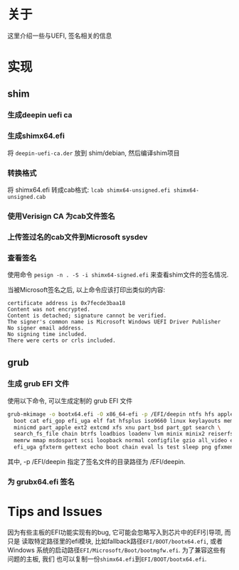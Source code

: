 # 关于
这里介绍一些与UEFI, 签名相关的信息

# 实现


## shim

### 生成deepin uefi ca

### 生成shimx64.efi
将 `deepin-uefi-ca.der` 放到 shim/debian, 然后编译shim项目

### 转换格式
将 shimx64.efi 转成cab格式: `lcab shimx64-unsigned.efi shimx64-unsigned.cab`

### 使用Verisign CA 为cab文件签名

### 上传签过名的cab文件到Microsoft sysdev

### 查看签名
使用命令 `pesign -n . -S -i shimx64-signed.efi` 来查看shim文件的签名情况.

当被Microsoft签名之后, 以上命令应该打印出类似的内容:

```text
certificate address is 0x7fecde3baa18
Content was not encrypted.
Content is detached; signature cannot be verified.
The signer's common name is Microsoft Windows UEFI Driver Publisher
No signer email address.
No signing time included.
There were certs or crls included.
```

## grub

### 生成 grub EFI 文件
使用以下命令, 可以生成定制的 grub EFI 文件
```bash
grub-mkimage -o bootx64.efi -O x86_64-efi -p /EFI/deepin ntfs hfs appleldr \
  boot cat efi_gop efi_uga elf fat hfsplus iso9660 linux keylayouts memdisk \
  minicmd part_apple ext2 extcmd xfs xnu part_bsd part_gpt search \
  search_fs_file chain btrfs loadbios loadenv lvm minix minix2 reiserfs \
  memrw mmap msdospart scsi loopback normal configfile gzio all_video efi_gop \
  efi_uga gfxterm gettext echo boot chain eval ls test sleep png gfxmenu
```
其中, -p /EFI/deepin 指定了签名文件的目录路径为 /EFI/deepin.

### 为 grubx64.efi 签名


# Tips and Issues
因为有些主板的EFI功能实现有的bug, 它可能会忽略写入到芯片中的EFI引导项, 而只是
读取特定路径里的efi模块, 比如fallback路径`EFI/BOOT/bootx64.efi`, 或者Windows
系统的启动路径`EFI/Microsoft/Boot/bootmgfw.efi`. 为了兼容这些有问题的主板, 我们
也可以复制一份`shimx64.efi`到`EFI/BOOT/bootx64.efi`.
